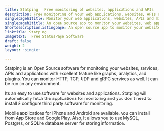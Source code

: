 ```yaml
---
title: Statping | Free monitoring of websites, applications and APIs
description: Free monitoring of your web applications, websites, APIs and microservices for minimizing downtime and outages. Send notifications to multiple channels.
singlepageh1title: Monitor your web applications, websites, APIs and microservices
singlepageh2title: An open source app to monitor your websites, web applications, Services, APIs. Sends downtime and uptime notifications on multiple channels.
Shortdescriptionlistingpage: An open source app to monitor your websites, web applications, Services, APIs. Sends downtime and uptime notifications on multiple channels.
linktitle: Statping
Imagetext:  Free StatusPage Software 
draft: false
weight: 2
layout: "single"

---
```


Statping is an Open Source software for monitoring your websites, services, APIs and applications with excellent feature like graphs, analytics, and plugins. You can monitor HTTP, TCP, UDP and gRPC services as well. It can be run on any environment.

Its an easy to use software for websites and applications. Statping will automatically fetch the applications for monitoring and you don't need to install &amp; configure third party software for monitoring.

Mobile applications for iPhone and Android are available, you can install from App Store and Google Play. Also, It allows you to use MySQL, Postgres, or SQLite database server for storing information.